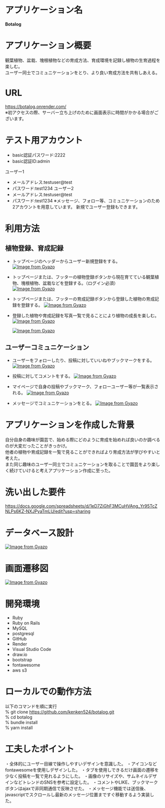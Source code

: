 # アプリケーション名

**Botalog**

# アプリケーション概要

観葉植物、盆栽、塊根植物などの育成方法、育成環境を記録し植物の生育過程を楽しむ。
<br>ユーザー同士でコミュニケーションをとり、より良い育成方法を共有しあえる。

# URL

https://botalog.onrender.com/
<br>※初アクセスの際、サーバー立ち上げのために画面表示に時間がかかる場合がございます。

# テスト用アカウント

- basic認証パスワード:2222
- basic認証ID:admin

ユーザー1

- メールアドレス:testuser@test
- パスワード:test1234
  ユーザー2
- メールアドレス:testuser@test
- パスワード:test1234
  ※メッセージ、フォロー等、コミュニケーションのため2アカウントを用意しています。
  新規でユーザー登録もできます。

# 利用方法

## 植物登録、育成記録

- トップページのヘッダーからユーザー新規登録をする。
  [![Image from Gyazo](https://i.gyazo.com/204eca3ea8697febb1e3867c749548ea.gif)](https://gyazo.com/204eca3ea8697febb1e3867c749548ea)

- トップページまたは、フッターの植物登録ボタンから現在育てている観葉植物、塊根植物、盆栽などを登録する。（ログイン必須）
  [![Image from Gyazo](https://i.gyazo.com/7b8f35f1166974525b33c38caca29f34.gif)](https://gyazo.com/7b8f35f1166974525b33c38caca29f34)

- トップページまたは、フッターの育成記録ボタンから登録した植物の育成記録を登録する。
  [![Image from Gyazo](https://i.gyazo.com/94c4120f51469003b87d7e87f1331a2e.gif)](https://gyazo.com/94c4120f51469003b87d7e87f1331a2e)

- 登録した植物や育成記録を写真一覧で見ることにより植物の成長を楽しむ。
  [![Image from Gyazo](https://i.gyazo.com/953e71b10a505250c73ba16bc443d54e.gif)](https://gyazo.com/953e71b10a505250c73ba16bc443d54e)

  [![Image from Gyazo](https://i.gyazo.com/22434a1417f463853786879f5891f5ef.gif)](https://gyazo.com/22434a1417f463853786879f5891f5ef)

## ユーザーコミュニケーション

- ユーザーをフォローしたり、投稿に対していいねやブックマークをする。
  [![Image from Gyazo](https://i.gyazo.com/6e877c31c4a3012c171099f002408a73.gif)](https://gyazo.com/6e877c31c4a3012c171099f002408a73)

- 投稿に対してコメントをする。
  [![Image from Gyazo](https://i.gyazo.com/97b68b772b3a40277f9c8f57af4f4f7e.gif)](https://gyazo.com/97b68b772b3a40277f9c8f57af4f4f7e)

- マイページで自身の投稿やブックマーク、フォローユーザー等が一覧表示される。
  [![Image from Gyazo](https://i.gyazo.com/a1b391635a34b4b4dcf790309cf10492.gif)](https://gyazo.com/a1b391635a34b4b4dcf790309cf10492)

- メッセージでコミュニケーションをとる。
  [![Image from Gyazo](https://i.gyazo.com/0b65c604f006cb5c486979959c8576b9.gif)](https://gyazo.com/0b65c604f006cb5c486979959c8576b9)

# アプリケーションを作成した背景

自分自身の趣味が園芸で、始める際にどのように育成を始めれば良いのか調べるのが大変だったことがきっかけ。
<br>他者の植物や育成記録を一覧で見ることができればより育成方法が学びやすいと考えた。
<br>また同じ趣味のユーザー同士でコミュニケーションを取ることで園芸をより楽しく続けていけると考えアプリケーション作成に至った。

# 洗い出した要件

https://docs.google.com/spreadsheets/d/1eD7ZiGhF3MCuHVAng_Yr95TcZNLPs6KZ-NXJPyaTmLU/edit?usp=sharing

# データベース設計

[![Image from Gyazo](https://i.gyazo.com/0f48794f2a698d34b24394d24657e957.png)](https://gyazo.com/0f48794f2a698d34b24394d24657e957)

# 画面遷移図

[![Image from Gyazo](https://i.gyazo.com/63ca3bcb58adb3866ea5e2f7c4848946.png)](https://gyazo.com/63ca3bcb58adb3866ea5e2f7c4848946)

# 開発環境

- Ruby
- Ruby on Rails
- MySQL
- postgresql
- GitHub
- Render
- Visual Studio Code
- draw.io
- bootstrap
- fontawesome
- aws s3

# ローカルでの動作方法

以下のコマンドを順に実行
<br> % git clone https://github.com/kenken524/botalog.git
<br> % cd botalog
<br> % bundle install
<br> % yarn install

# 工夫したポイント

・全体的にユーザー目線で操作しやすいデザインを意識した。
・アイコンなどfontawesomeを使用しデザインした。
・タブを使用しできるだけ画面の遷移を少なく投稿を一覧で見れるようにした。
・画像のリサイズや、サムネイルデザインなどトレンドのSNSを参考に設定した。
・コメントやLIKE、ブックマークボタンはajaxで非同期通信で反映させた。
・メッセージ機能では送信後、javascriptでスクロールし最新のメッセージ位置まですぐ移動するよう実装した。
